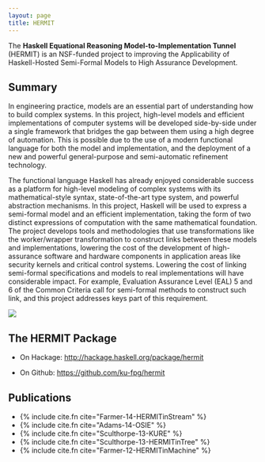 ```yaml
---
layout: page
title: HERMIT
---
```

The **Haskell Equational Reasoning Model-to-Implementation Tunnel**
(HERMIT) is an NSF-funded project to improving the Applicability of
Haskell-Hosted Semi-Formal Models to High Assurance Development.


Summary
-------

In engineering practice, models are an essential part of understanding
how to build complex systems. In this project, high-level models and
efficient implementations of computer systems will be developed
side-by-side under a single framework that bridges the gap between them
using a high degree of automation. This is possible due to the use of a
modern functional language for both the model and implementation, and
the deployment of a new and powerful general-purpose and semi-automatic
refinement technology.

The functional language Haskell has already enjoyed considerable success
as a platform for high-level modeling of complex systems with its
mathematical-style syntax, state-of-the-art type system, and powerful
abstraction mechanisms. In this project, Haskell will be used to express
a semi-formal model and an efficient implementation, taking the form of
two distinct expressions of computation with the same mathematical
foundation. The project develops tools and methodologies that use
transformations like the worker/wrapper transformation to construct
links between these models and implementations, lowering the cost of the
development of high-assurance software and hardware components in
application areas like security kernels and critical control systems.
Lowering the cost of linking semi-formal specifications and models to
real implementations will have considerable impact. For example,
Evaluation Assurance Level (EAL) 5 and 6 of the Common Criteria call for
semi-formal methods to construct such link, and this project addresses
keys part of this requirement.

![](/files/hermit-arch2.png)

The HERMIT Package
------------------

* On Hackage: <http://hackage.haskell.org/package/hermit>

* On Github: <https://github.com/ku-fpg/hermit>

Publications
------------

* {% include cite.fn cite="Farmer-14-HERMITinStream" %}
* {% include cite.fn cite="Adams-14-OSIE" %}
* {% include cite.fn cite="Sculthorpe-13-KURE" %}
* {% include cite.fn cite="Sculthorpe-13-HERMITinTree" %}
* {% include cite.fn cite="Farmer-12-HERMITinMachine" %}
